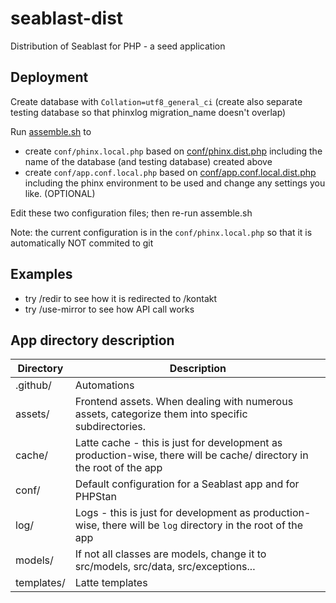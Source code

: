 # seablast-dist
Distribution of Seablast for PHP - a seed application

## Deployment
Create database with `Collation=utf8_general_ci` (create also separate testing database so that phinxlog migration_name doesn't overlap)

Run [assemble.sh](assemble.sh) to

- create `conf/phinx.local.php` based on [conf/phinx.dist.php](conf/phinx.dist.php) including the name of the database (and testing database) created above
- create `conf/app.conf.local.php` based on [conf/app.conf.local.dist.php](conf/app.conf.local.dist.php) including the phinx environment to be used and change any settings you like. (OPTIONAL)

Edit these two configuration files; then re-run assemble.sh

Note: the current configuration is in the `conf/phinx.local.php` so that it is automatically NOT commited to git

## Examples

- try /redir to see how it is redirected to /kontakt
- try /use-mirror to see how API call works

## App directory description
| Directory | Description |
|-----|------|
| .github/ | Automations |
| assets/ | Frontend assets. When dealing with numerous assets, categorize them into specific subdirectories. |
| cache/ | Latte cache - this is just for development as production-wise, there will be cache/ directory in the root of the app |
| conf/ | Default configuration for a Seablast app and for PHPStan |
| log/ | Logs - this is just for development as production-wise, there will be `log` directory in the root of the app |
| models/ | If not all classes are models, change it to src/models, src/data, src/exceptions... |
| templates/ | Latte templates |

